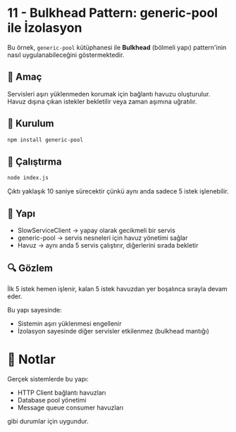 # 11 - Bulkhead Pattern: generic-pool ile İzolasyon

Bu örnek, `generic-pool` kütüphanesi ile **Bulkhead** (bölmeli yapı) pattern'inin nasıl uygulanabileceğini göstermektedir.

## 🎯 Amaç

Servisleri aşırı yüklenmeden korumak için bağlantı havuzu oluşturulur.  
Havuz dışına çıkan istekler bekletilir veya zaman aşımına uğratılır.

## 🔧 Kurulum

```bash
npm install generic-pool
```

## 🚀 Çalıştırma

```bash
node index.js
```

Çıktı yaklaşık 10 saniye sürecektir çünkü aynı anda sadece 5 istek işlenebilir.

## 🧱 Yapı

- SlowServiceClient → yapay olarak gecikmeli bir servis
- generic-pool → servis nesneleri için havuz yönetimi sağlar
- Havuz → aynı anda 5 servis çalıştırır, diğerlerini sırada bekletir

## 🔍 Gözlem

İlk 5 istek hemen işlenir, kalan 5 istek havuzdan yer boşalınca sırayla devam eder.

Bu yapı sayesinde:

- Sistemin aşırı yüklenmesi engellenir
- İzolasyon sayesinde diğer servisler etkilenmez (bulkhead mantığı)

# 📌 Notlar

Gerçek sistemlerde bu yapı:

- HTTP Client bağlantı havuzları
- Database pool yönetimi
- Message queue consumer havuzları

gibi durumlar için uygundur.